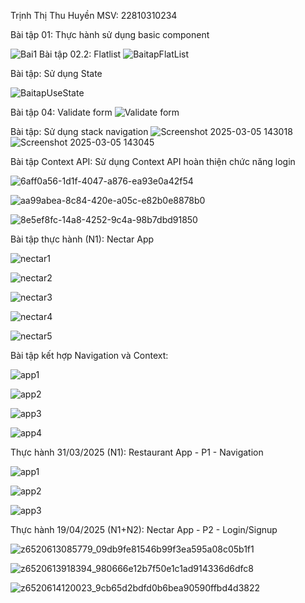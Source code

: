 
Trịnh Thị Thu Huyền
MSV: 22810310234

Bài tập 01: Thực hành sử dụng basic component

![Bai1](https://github.com/user-attachments/assets/fa34aa77-79b3-4317-ba36-3e5e0c7abb01)
Bài tập 02.2: Flatlist
![BaitapFlatList](https://github.com/user-attachments/assets/d4dc844d-62fb-4f29-8293-226669f08945)

Bài tập: Sử dụng State

![BaitapUseState](https://github.com/user-attachments/assets/10a8860a-9aad-4d04-9156-a46f0c53dcf2)

Bài tập 04: Validate form
![Validate form](https://github.com/user-attachments/assets/e67b6920-d90a-40f7-bd19-65656f6bf305)

Bài tập: Sử dụng stack navigation
![Screenshot 2025-03-05 143018](https://github.com/user-attachments/assets/503a1617-886b-4f3a-91b2-1b587c19a594)
![Screenshot 2025-03-05 143045](https://github.com/user-attachments/assets/39a11b79-bf39-472e-b1dd-450711687336)

Bài tập Context API: Sử dụng Context API hoàn thiện chức năng login

![6aff0a56-1d1f-4047-a876-ea93e0a42f54](https://github.com/user-attachments/assets/08e19ae6-9f9c-471e-a1f1-61bd4cd5a31c)

![aa99abea-8c84-420e-a05c-e82b0e8878b0](https://github.com/user-attachments/assets/77026009-3843-40bf-a075-111f76e222d4)

![8e5ef8fc-14a8-4252-9c4a-98b7dbd91850](https://github.com/user-attachments/assets/d63134d6-fa7f-49a3-a45a-7c8a01c43c50)

Bài tập thực hành (N1): Nectar App

![nectar1](https://github.com/user-attachments/assets/e509e807-675d-4cab-8306-94e46085bb20)


![nectar2](https://github.com/user-attachments/assets/0f95ce0b-433a-4c92-9d2f-2954626bd1be)


![nectar3](https://github.com/user-attachments/assets/c250562f-a5b2-43a1-8fd3-7e73f3a26424)


![nectar4](https://github.com/user-attachments/assets/73ab5429-5751-49f4-ad74-b76a977474e1)


![nectar5](https://github.com/user-attachments/assets/cda87c11-e7b3-44b3-a501-757073a6813d)

Bài tập kết hợp Navigation và Context:

![app1](https://github.com/user-attachments/assets/52e94aac-fa36-48f6-a766-4cb289f4ed86)

![app2](https://github.com/user-attachments/assets/1d9f10c4-6be5-4597-a253-7b5d21dcac2a)

![app3](https://github.com/user-attachments/assets/0687329f-3bc4-41e2-a01e-ba31668c38ca)

![app4](https://github.com/user-attachments/assets/760b0bcf-cb8b-4038-a1eb-2f8e34a2f868)

Thực hành 31/03/2025 (N1): Restaurant App - P1 - Navigation

![app1](https://github.com/user-attachments/assets/75d7f36d-a97a-4fe7-95d4-7257e64ed31c)

![app2](https://github.com/user-attachments/assets/6ef1d38a-b26f-40bd-8d9f-136c80391d6d)


![app3](https://github.com/user-attachments/assets/1071956f-f789-42eb-ac0f-a1b2860cdc9c)

Thực hành 19/04/2025 (N1+N2): Nectar App - P2 - Login/Signup

![z6520613085779_09db9fe81546b99f3ea595a08c05b1f1](https://github.com/user-attachments/assets/1e369a8e-495d-4ab2-92f8-d41fa5fcef47)

![z6520613918394_980666e12b7f50e1c1ad914336d6dfc8](https://github.com/user-attachments/assets/0da1afd5-fa0c-4e89-ad92-1e23359a68a7)

![z6520614120023_9cb65d2bdfd0b6bea90590ffbd4d3822](https://github.com/user-attachments/assets/13a53fdc-396d-49bf-b9b1-4876fa932288)



